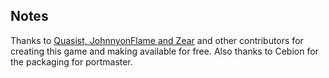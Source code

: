 ## Notes

Thanks to [Quasist, JohnnyonFlame and Zear](https://github.com/JohnnyonFlame/Worship-Vector) and other contributors for creating this game and making available for free. Also thanks to Cebion for the packaging for portmaster.

